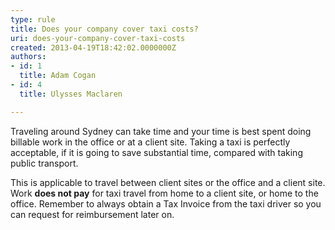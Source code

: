 ```yaml
---
type: rule
title: Does your company cover taxi costs?
uri: does-your-company-cover-taxi-costs
created: 2013-04-19T18:42:02.0000000Z
authors:
- id: 1
  title: Adam Cogan
- id: 4
  title: Ulysses Maclaren

---
```


Traveling around Sydney can take time and your time is best spent doing billable work in the office or at a client site. Taking a taxi is perfectly acceptable, if it is going to save substantial time, compared with taking public transport.

This is applicable to travel between client sites or the office and a client site. Work  **does not pay**  for taxi travel from home to a client site, or home to the office. Remember to always obtain a Tax Invoice from the taxi driver so you can request for reimbursement later on.

